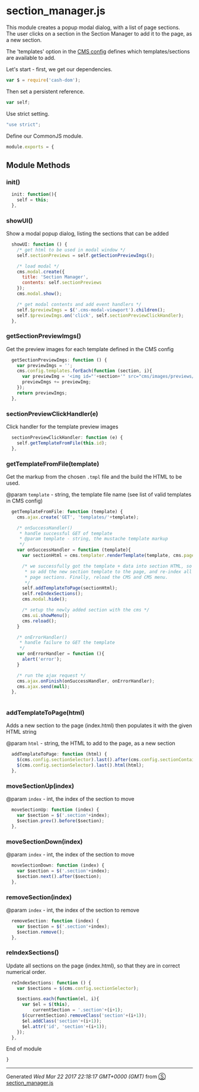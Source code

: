 # section_manager.js
This module creates a popup modal dialog, with a list of page sections.  
The user clicks on a section in the Section Manager to add it to the page, 
as a new section.

The 'templates' option in the [CMS config](https://github.com/sc0ttj/Project/blob/master/docs/cms/js/cms.js.md) defines which templates/sections are available to add.


Let's start - first, we get our dependencies.
```js
var $ = require('cash-dom');

```
Then set a persistent reference.
```js
var self;

```
Use strict setting.
```js
"use strict";

```
Define our CommonJS module.
```js
module.exports = {

```
## Module Methods

### init()
```js
  init: function(){
    self = this;
  },

```
### showUI()
Show a modal popup dialog, listing the sections that can be added
```js
  showUI: function () {
    /* get html to be used in modal window */
    self.sectionPreviews = self.getSectionPreviewImgs();

    /* load modal */
    cms.modal.create({
      title: 'Section Manager',
      contents: self.sectionPreviews
    });
    cms.modal.show();

    /* get modal contents and add event handlers */
    self.$previewImgs = $('.cms-modal-viewport').children();
    self.$previewImgs.on('click', self.sectionPreviewClickHandler);
  },

```
### getSectionPreviewImgs()
Get the preview images for each template defined in the CMS config
```js
  getSectionPreviewImgs: function () {
    var previewImgs = '';
    cms.config.templates.forEach(function (section, i){
      var previewImg = '<img id="'+section+'" src="cms/images/previews/'+section+'.png" alt="'+section+'" />';
      previewImgs += previewImg;
    });
    return previewImgs;
  },

```
### sectionPreviewClickHandler(e)
Click handler for the template preview images
```js
  sectionPreviewClickHandler: function (e) {
    self.getTemplateFromFile(this.id);
  },

```
### getTemplateFromFile(template)
Get the markup from the chosen `.tmpl` file and the build the HTML 
to be used. 

@param `template` - string, the template file name (see list of valid templates in CMS config)
```js
  getTemplateFromFile: function (template) {
    cms.ajax.create('GET', 'templates/'+template);

    /* onSuccessHandler()
     * handle successful GET of template 
     * @param template - string, the mustache template markup
     */
    var onSuccessHandler = function (template){
      var sectionHtml = cms.templater.renderTemplate(template, cms.pageConfig);

      /* we successfully got the template + data into section HTML, so let's 
       * so add the new section template to the page, and re-index all the 
       * page sections. Finally, reload the CMS and CMS menu.
       */
      self.addTemplateToPage(sectionHtml);
      self.reIndexSections();
      cms.modal.hide();

      /* setup the newly added section with the cms */
      cms.ui.showMenu();
      cms.reload();
    }

    /* onErrorHandler()
     * handle failure to GET the template
     */
    var onErrorHandler = function (){
      alert('error');
    }

    /* run the ajax request */
    cms.ajax.onFinish(onSuccessHandler, onErrorHandler);
    cms.ajax.send(null);
  },
  
```
### addTemplateToPage(html)
Adds a new section to the page (index.html) then populates it with the 
given HTML string

@param `html` - string, the HTML to add to the page, as a new section
```js
  addTemplateToPage: function (html) {
    $(cms.config.sectionSelector).last().after(cms.config.sectionContainer);
    $(cms.config.sectionSelector).last().html(html);
  },

```
### moveSectionUp(index)

@param `index` - int, the index of the section to move
```js
  moveSectionUp: function (index) {
    var $section = $('.section'+index);
    $section.prev().before($section);
  },

```
### moveSectionDown(index)

@param `index` - int, the index of the section to move
```js
  moveSectionDown: function (index) {
    var $section = $('.section'+index);
    $section.next().after($section);
  },

```
### removeSection(index)

@param `index` - int, the index of the section to remove
```js
  removeSection: function (index) {
    var $section = $('.section'+index);
    $section.remove();
  },

```
### reIndexSections()
Update all sections on the page (index.html), so that they are in correct 
numerical order.
```js
  reIndexSections: function () {
    var $sections = $(cms.config.sectionSelector);

    $sections.each(function(el, i){
      var $el = $(this),
          currentSection = '.section'+(i+1);
      $(currentSection).removeClass('section'+(i+1));
      $el.addClass('section'+(i+1));
      $el.attr('id', 'section'+(i+1));
    });
  },

```

End of module
```js
}
```
------------------------
Generated _Wed Mar 22 2017 22:18:17 GMT+0000 (GMT)_ from [&#x24C8; section_manager.js](section_manager.js "View in source")

